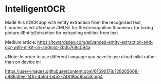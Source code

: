 # IntelligentOCR

Made this #OCR app with entity extraction from the recognised text,
Libraries used:
#firebase #MLKit for #textrecognition
#camerax for taking picture
#EntityExtraction for extracting entities from text

Medium article: https://towardsdev.com/advanced-entity-extraction-and-ocr-with-mlkit-on-android-2b3b768c094a


#Note: In order to use different language you have to use cloud mlkit rather than on device ml


https://user-images.githubusercontent.com/61690178/128365608-c988a0ee-f41b-459d-b452-74818bd9ba53.mp4





